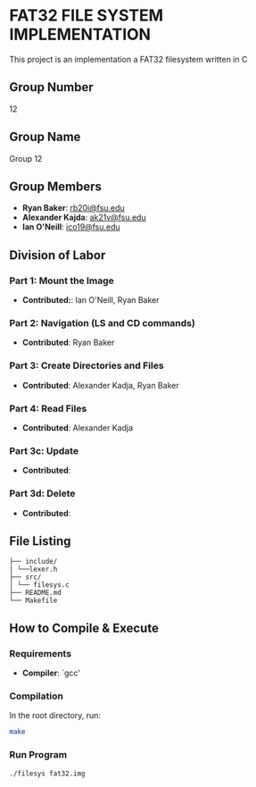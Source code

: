 # FAT32 FILE SYSTEM IMPLEMENTATION

This project is an implementation a FAT32 filesystem written in C

## Group Number
12

## Group Name
Group 12

## Group Members
- **Ryan Baker**: rb20i@fsu.edu
- **Alexander Kajda**: ak21v@fsu.edu
- **Ian O'Neill**: ico19@fsu.edu
## Division of Labor

### Part 1:  Mount the Image 
- **Contributed:**: Ian O'Neill, Ryan Baker

### Part 2: Navigation (LS and CD commands)
- **Contributed**: Ryan Baker

### Part 3: Create Directories and Files
- **Contributed**: Alexander Kadja, Ryan Baker

### Part 4: Read Files
- **Contributed**: Alexander Kadja

### Part 3c: Update
- **Contributed**: 

### Part 3d: Delete
- **Contributed**: 

  


## File Listing
```
├── include/
| └──lexer.h
├── src/
│ └── filesys.c
├── README.md
└── Makefile
```
## How to Compile & Execute

### Requirements
- **Compiler**: `gcc' 

### Compilation
In the root directory, run:
```bash
make
```
### Run Program
```
./filesys fat32.img
```



